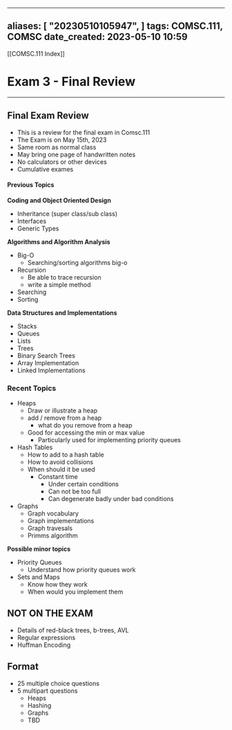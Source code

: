 
---
aliases: [ "20230510105947",  ]
tags: COMSC.111, COMSC
date_created: 2023-05-10 10:59
---
[[COMSC.111 Index]]
# Exam 3 - Final Review
---
## Final Exam Review
- This is a review for the final exam in Comsc.111
- The Exam is on May 15th, 2023
- Same room as normal class
- May bring one page of handwritten notes
- No calculators or other devices
- Cumulative exames

#### Previous Topics
**Coding and Object Oriented Design**
- Inheritance (super class/sub class)
- Interfaces
- Generic Types

**Algorithms and Algorithm Analysis**
- Big-O
	- Searching/sorting algorithms big-o
- Recursion
	- Be able to trace recursion
	- write a simple method
- Searching
- Sorting

**Data Structures and Implementations**
- Stacks
- Queues
- Lists
- Trees
- Binary Search Trees
- Array Implementation
- Linked Implementations 

### Recent Topics
- Heaps
	- Draw or illustrate a heap
	- add / remove from a heap
		- what do you remove from a heap
	- Good for accessing the min or max value
		- Particularly used for implementing priority queues
- Hash Tables
	- How to add to a hash table
	- How to avoid collisions
	- When should it be used
		- Constant time
			- Under certain conditions
			- Can not be too full
			- Can degenerate badly under bad conditions
- Graphs
	- Graph vocabulary
	- Graph implementations
	- Graph travesals 
	- Primms algorithm

**Possible minor topics**
- Priority Queues
	- Understand how priority queues work
- Sets and Maps
	- Know how they work
	- When would you implement them

## NOT ON THE EXAM
- Details of red-black trees, b-trees, AVL
- Regular expressions
- Huffman Encoding

## Format
- 25 multiple choice questions
- 5 multipart questions
	- Heaps
	- Hashing 
	- Graphs
	- TBD